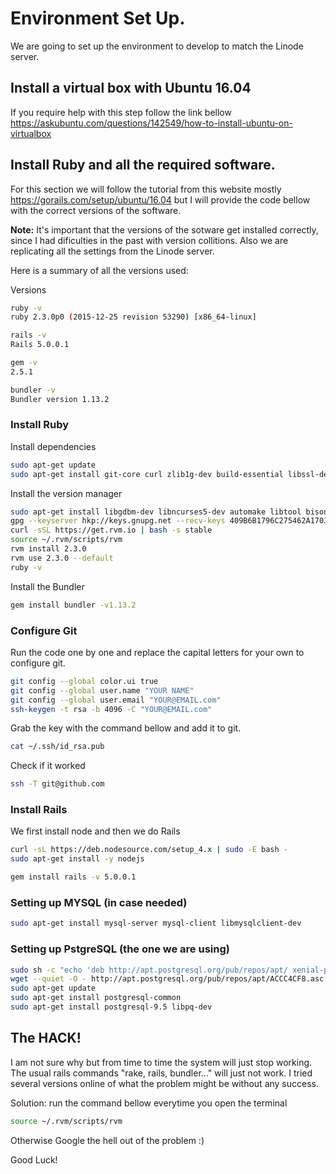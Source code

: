 # Environment Set Up.

We are going to set up the environment to develop to match the Linode server.

## Install a virtual box with **Ubuntu 16.04**
If you require help with this step follow the link bellow
<https://askubuntu.com/questions/142549/how-to-install-ubuntu-on-virtualbox>


## Install Ruby and all the required software.
For this section we will follow the tutorial from this website mostly <https://gorails.com/setup/ubuntu/16.04> but I will provide the code bellow with the correct versions of the software.

**Note:** It's important that the versions of the sotware get installed correctly, since I had dificulties in the past with version collitions. Also we are replicating all the settings from the Linode server.

Here is a summary of all the versions used:

Versions
```sh
ruby -v
ruby 2.3.0p0 (2015-12-25 revision 53290) [x86_64-linux]

rails -v 
Rails 5.0.0.1

gem -v
2.5.1

bundler -v
Bundler version 1.13.2
```


### Install Ruby

Install dependencies

```sh
sudo apt-get update
sudo apt-get install git-core curl zlib1g-dev build-essential libssl-dev libreadline-dev libyaml-dev libsqlite3-dev sqlite3 libxml2-dev libxslt1-dev libcurl4-openssl-dev python-software-properties libffi-dev nodejs
```
Install the version manager

```sh
sudo apt-get install libgdbm-dev libncurses5-dev automake libtool bison libffi-dev
gpg --keyserver hkp://keys.gnupg.net --recv-keys 409B6B1796C275462A1703113804BB82D39DC0E3
curl -sSL https://get.rvm.io | bash -s stable
source ~/.rvm/scripts/rvm
rvm install 2.3.0
rvm use 2.3.0 --default
ruby -v
```

Install the Bundler
```sh
gem install bundler -v1.13.2
```

### Configure Git

Run the code one by one and replace the capital letters for your own to configure git.

```sh
git config --global color.ui true
git config --global user.name "YOUR NAME"
git config --global user.email "YOUR@EMAIL.com"
ssh-keygen -t rsa -b 4096 -C "YOUR@EMAIL.com"
```

Grab the key with the command bellow and add it to git. 
```sh
cat ~/.ssh/id_rsa.pub
```

Check if it worked
```sh
ssh -T git@github.com
```

### Install Rails

We first install node and then we do Rails

```sh
curl -sL https://deb.nodesource.com/setup_4.x | sudo -E bash -
sudo apt-get install -y nodejs

gem install rails -v 5.0.0.1
```

### Setting up MYSQL (in case needed)

```sh
sudo apt-get install mysql-server mysql-client libmysqlclient-dev
```


### Setting up PstgreSQL (the one we are using)

```sh
sudo sh -c "echo 'deb http://apt.postgresql.org/pub/repos/apt/ xenial-pgdg main' > /etc/apt/sources.list.d/pgdg.list"
wget --quiet -O - http://apt.postgresql.org/pub/repos/apt/ACCC4CF8.asc | sudo apt-key add -
sudo apt-get update
sudo apt-get install postgresql-common
sudo apt-get install postgresql-9.5 libpq-dev
```

## The HACK!

I am not sure why but from time to time the system will just stop working. The usual rails commands "rake, rails, bundler..." will just not work. I tried several versions online of what the problem might be without any success.

Solution: run the command bellow everytime you open the terminal
```sh
source ~/.rvm/scripts/rvm
```
Otherwise Google the hell out of the problem :) 

Good Luck! 

